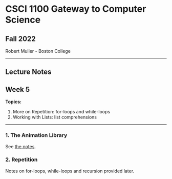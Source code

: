 # CSCI 1100 Gateway to Computer Science

## Fall 2022

Robert Muller - Boston College

---

## Lecture Notes
## Week 5

**Topics:**

1. More on Repetition: for-loops and while-loops
2. Working with Lists: list comprehensions


---

### 1. The Animation Library

See [the notes](https://github.com/BC-CSCI1100/f22/blob/main/resources/animate.md).

### 2. Repetition

Notes on for-loops, while-loops and recursion provided later.

